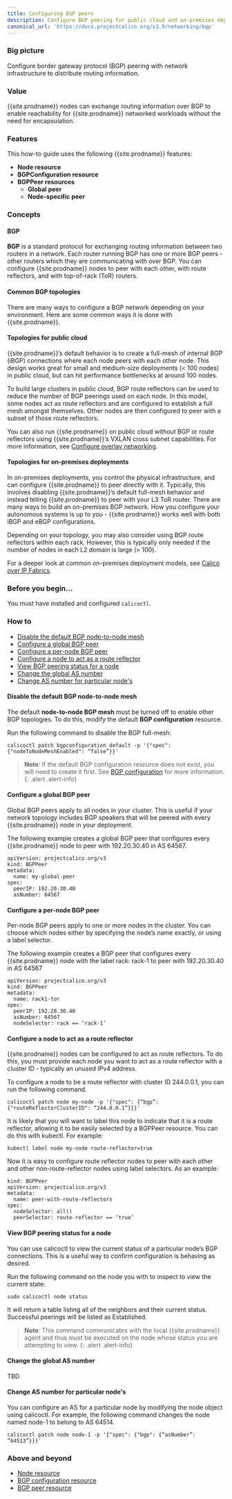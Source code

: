 ```yaml
---
title: Configuring BGP peers
description: Configure BGP peering for public cloud and on-premises deployments with full mesh, node-specific peering, ToR and/or Calico route reflectors.
canonical_url: 'https://docs.projectcalico.org/v3.9/networking/bgp'
---
```


### Big picture

Configure border gateway protocol (BGP) peering with network infrastructure to distribute routing information.

### Value

{{site.prodname}} nodes can exchange routing information over BGP to enable reachability for {{site.prodname}} networked workloads without the need for encapsulation.

### Features

This how-to guide uses the following {{site.prodname}} features:

- **Node resource**
- **BGPConfiguration resource**
- **BGPPeer resources**
  - **Global peer**
  - **Node-specific peer**

### Concepts

#### BGP

**BGP** is a standard protocol for exchanging routing information between two routers in a network. Each router running BGP has one or more BGP peers - other routers which they are communicating with over BGP. You can configure {{site.prodname}} nodes to peer with each other, with route reflectors, and with top-of-rack (ToR) routers.

#### Common BGP topologies

There are many ways to configure a BGP network depending on your environment. Here are some common ways it is done with {{site.prodname}}.

#### Topologies for public cloud

{{site.prodname}}’s default behavior is to create a full-mesh of internal BGP (iBGP) connections where each node peers with each other node. This design works great for small and medium-size deployments (< 100 nodes) in public cloud, but can hit performance bottlenecks at around 100 nodes.

To build large clusters in public cloud, BGP route reflectors can be used to reduce the number of BGP peerings used on each node. In this model, some nodes act as route reflectors and are configured to establish a full mesh amongst themselves. Other nodes are then configured to peer with a subset of those route reflectors.

You can also run {{site.prodname}} on public cloud without BGP or route reflectors using {{site.prodname}}’s VXLAN cross subnet capabilities. For more information, see [Configure overlay networking]({{site.baseurl}}/{{page.version}}/networking/vxlan-ipip).

#### Topologies for on-premises deployments

In on-premises deployments, you control the physical infrastructure, and can configure {{site.prodname}} to peer directly with it. Typically, this involves disabling {{site.prodname}}’s default full-mesh behavior and instead telling {{site.prodname}} to peer with your L3 ToR router. There are many ways to build an on-premises BGP network. How you configure your autonomous systems is up to you - {{site.prodname}} works well with both iBGP and eBGP configurations. 

Depending on your topology, you may also consider using BGP route reflectors within each rack. However, this is typically only needed if the number of nodes in each L2 domain is large (> 100).

For a deeper look at common on-premises deployment models, see [Calico over IP Fabrics]({{site.baseurl}}/{{page.version}}reference/architecture/design/l2-interconnect-fabric).

### Before you begin...

You must have installed and configured `calicoctl`.

### How to

- [Disable the default BGP node-to-node mesh](#disable-the-default-bgp-node-to-node-mesh)
- [Configure a global BGP peer](#configure-a-global-bgp-peer)
- [Configure a per-node BGP peer](#configure-a-per-node-bgp-peer)
- [Configure a node to act as a route reflector](#configure-a-node-to-act-as-a-route-reflector)
- [View BGP peering status for a node](#view-bgp-peering-status-for-a-node)
- [Change the global AS number](#change-the-global-as-number)
- [Change AS number for particular node's](#change-as-number-for-particular-node\'s)

#### Disable the default BGP node-to-node mesh

The default **node-to-node BGP mesh** must be turned off to enable other BGP topologies. To do this, modify the default **BGP configuration** resource.

Run the following command to disable the BGP full-mesh:

```
calicoctl patch bgpconfiguration default -p '{"spec": {"nodeToNodeMeshEnabled": “false”}}'
```

>**Note**: If the default BGP configuration resource does not exist, you will need to create it first. See [BGP configuration]({{site.baseurl}}/{{page.version}}/reference/resources/bgpconfig) for more information.
{: .alert .alert-info}

#### Configure a global BGP peer

Global BGP peers apply to all nodes in your cluster. This is useful if your network topology includes BGP speakers that will be peered with every {{site.prodname}} node in your deployment.

The following example creates a global BGP peer that configures every {{site.prodname}} node to peer with 192.20.30.40 in AS 64567.

```
apiVersion: projectcalico.org/v3
kind: BGPPeer
metadata:
  name: my-global-peer
spec:
  peerIP: 192.20.30.40
  asNumber: 64567
```
#### Configure a per-node BGP peer

Per-node BGP peers apply to one or more nodes in the cluster. You can choose which nodes either by specifying the node’s name exactly, or using a label selector.

The following example creates a BGP peer that configures every {{site.prodname}} node with the label rack: rack-1 to peer with 192.20.30.40 in AS 64567

```
apiVersion: projectcalico.org/v3
kind: BGPPeer
metadata:
  name: rack1-tor
spec:
  peerIP: 192.20.30.40
  asNumber: 64567
  nodeSelector: rack == ‘rack-1’
```
#### Configure a node to act as a route reflector

{{site.prodname}} nodes can be configured to act as route reflectors. To do this, you must provide each node you want to act as a route reflector with a cluster ID - typically an unused IPv4 address.

To configure a node to be a route reflector with cluster ID 244.0.0.1, you can run the following command.

```
calicoctl patch node my-node -p '{"spec": {“bgp”: {"routeReflectorClusterID": “244.0.0.1”}}}'
```

It is likely that you will want to label this node to indicate that it is a route reflector, allowing it to be easily selected by a BGPPeer resource. You can do this with kubectl. For example:

```
kubectl label node my-node route-reflector=true
```
Now it is easy to configure route reflector nodes to peer with each other and other non-route-reflector nodes using label selectors. As an example:

```
kind: BGPPeer
apiVersion: projectcalico.org/v3
metadata:
  name: peer-with-route-reflectors
spec:
  nodeSelector: all()
  peerSelector: route-reflector == ‘true’
```

#### View BGP peering status for a node

You can use calicoctl to view the current status of a particular node’s BGP connections. This is a useful way to confirm configuration is behaving as desired.

Run the following command on the node you with to inspect to view the current state:

```
sudo calicoctl node status
```
It will return a table listing all of the neighbors and their current status. Successful peerings will be listed as Established.

>**Note**: This command communicates with the local {{site.prodname}} agent and thus must be executed on the node whose status you are attempting to view.
{: .alert .alert-info}

#### Change the global AS number
TBD

#### Change AS number for particular node\'s

You can configure an AS for a particular node by modifying the node object using calicoctl. For example, the following command changes the node named node-1 to belong to AS 64514.

```
calicoctl patch node node-1 -p '{"spec": {"bgp": {“asNumber”: “64513”}}}'
```
### Above and beyond

- [Node resource]({{site.baseurl}}/{{page.version}}/reference/resources/node)
- [BGP configuration resource]({{site.baseurl}}/{{page.version}}/reference/resources/bgpconfig)
- [BGP peer resource]({{site.baseurl}}/{{page.version}}/reference/resources/bgppeer)
